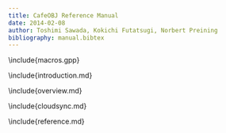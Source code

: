 ```yaml
---
title: CafeOBJ Reference Manual
date: 2014-02-08
author: Toshimi Sawada, Kokichi Futatsugi, Norbert Preining
bibliography: manual.bibtex
---
```


\include{macros.gpp}

\include{introduction.md}

\include{overview.md}

\include{cloudsync.md}

\include{reference.md}


